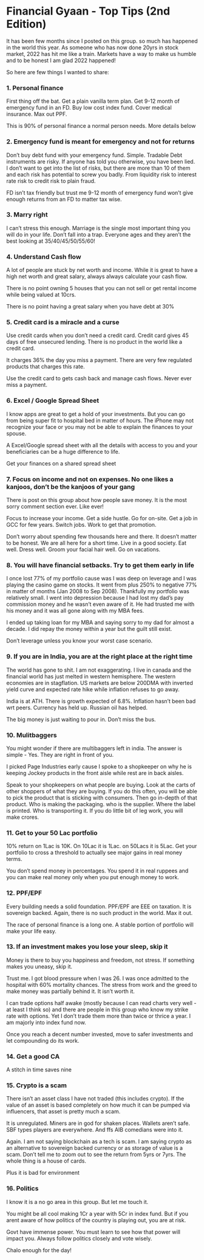 # Financial Gyaan - Top Tips (2nd Edition)

<!-- This is revised post to be created
https://www.facebook.com/groups/asanideasforwealth/posts/8358643037539849/
-->

It has been few months since I posted on this group. so much has happened in the world this year. As someone who has now done 20yrs in stock market, 2022 has hit me like a train. Markets have a way to make us humble and to be honest I am glad 2022 happened! 

So here are few things I wanted to share: 

### 1. Personal finance 
First thing off the bat. Get a plain vanilla term plan. Get 9-12 month of emergency fund in an FD. Buy low cost index fund. Cover medical insurance. Max out PPF. 

This is 90% of personal finance a normal person needs. More details below

### 2. Emergency fund is meant for emergency and not for returns
Don’t buy debt fund with your emergency fund. Simple. Tradable Debt instruments are risky. If anyone has told you otherwise, you have been lied. I don’t want to get into the list of risks, but there are more than 10 of them and each risk has potential to screw you badly. From liquidity risk to interest rate risk to credit risk to plain fraud. 

FD isn’t tax friendly but trust me 9-12 month of emergency fund won’t give enough returns from an FD to matter tax wise. 

### 3. Marry right 
I can’t stress this enough. Marriage is the single most important thing you will do in your life. Don’t fall into a trap. Everyone ages and they aren’t the best looking at 35/40/45/50/55/60! 

### 4. Understand Cash flow
A lot of people are stuck by net worth and income. While it is great to have a high net worth and great salary, always always calculate your cash flow. 

There is no point owning 5 houses that you can not sell or get rental income while being valued at 10crs. 

There is no point having a great salary when you have debt at 30%

### 5. Credit card is a miracle and a curse 
Use credit cards when you don’t need a credit card. Credit card gives 45 days of free unsecured lending. There is no product in the world like a credit card. 

It charges 36% the day you miss a payment. There are very few regulated products that charges this rate. 

Use the credit card to gets cash back and manage cash flows. Never ever miss a payment. 

### 6. Excel / Google Spread Sheet 
I know apps are great to get a hold of your investments. But you can go from being super fit to hospital bed in matter of hours. The iPhone may not recognize your face or you may not be able to explain the finances to your spouse. 

A Excel/Google spread sheet with all the details with access to you and your beneficiaries can be a huge difference to life. 

Get your finances on a shared spread sheet 

### 7. Focus on income and not on expenses. No one likes a kanjoos, don’t be the kanjoos of your gang
There is post on this group about how people save money. It is the most sorry comment section ever. Like ever! 

Focus to increase your income. Get a side hustle. Go for on-site. Get a job in GCC for few years. Switch jobs. Work to get that promotion. 

Don’t worry about spending few thousands here and there. It doesn’t matter to be honest. We are all here for a short time. Live in a good society. Eat well. Dress well. Groom your facial hair well. Go on vacations. 

### 8. You will have financial setbacks. Try to get them early in life 
I once lost 77% of my portfolio cause was I was deep on leverage and I was playing the casino game on stocks. It went from plus 250% to negative 77% in matter of months (Jan 2008 to Sep 2008). Thankfully my portfolio was relatively small. I went into depression because I had lost my dad’s pay commission money and he wasn’t even aware of it. He had trusted me with his money and it was all gone along with my MBA fees. 

I ended up taking loan for my MBA and saying sorry to my dad for almost a decade. I did repay the money within a year but the guilt still exist. 

Don’t leverage unless you know your worst case scenario. 

### 9. If you are in India, you are at the right place at the right time 
The world has gone to shit. I am not exaggerating. I live in canada and the financial world has just melted in western hemisphere. The western economies are in stagflation. US markets are below 200DMA with inverted yield curve and expected rate hike while inflation refuses to go away. 

India is at ATH. There is growth expected of 6.8%. Inflation hasn’t been bad wrt peers. Currency has held up. Russian oil has helped. 

The big money is just waiting to pour in. Don’t miss the bus. 

### 10. Mulitbaggers 
You might wonder if there are multibaggers left in india. The answer is simple - Yes. They are right in front of you. 

I picked Page Industries early cause I spoke to a shopkeeper on why he is keeping Jockey products in the front aisle while rest are in back aisles. 

Speak to your shopkeepers on what people are buying. Look at the carts of other shoppers of what they are buying. If you do this often, you will be able to pick the product that is sticking with consumers. Then go in-depth of that product. Who is making the packaging. who is the supplier. Where the label is printed. Who is transporting it. If you do little bit of leg work, you will make crores. 

### 11. Get to your 50 Lac portfolio 
10% return on 1Lac is 10K. On 10Lac it is 1Lac. on 50Lacs it is 5Lac. Get your portfolio to cross a threshold to actually see major gains in real money terms. 

You don’t spend money in percentages. You spend it in real ruppees and you can make real money only when you put enough money to work. 

### 12. PPF/EPF 
Every building needs a solid foundation. PPF/EPF are EEE on taxation. It is sovereign backed. Again, there is no such product in the world. Max it out. 

The race of personal finance is a long one. A stable portion of portfolio will make your life easy. 

### 13. If an investment makes you lose your sleep, skip it 
Money is there to buy you happiness and freedom, not stress. If something makes you uneasy, skip it. 

Trust me. I got blood pressure when I was 26. I was once admitted to the hospital with 60% mortality chances. The stress from work and the greed to make money was
partially behind it. It isn’t worth it. 

I can trade options half awake (mostly because I can read charts very well - at least I think so) and there are people in this group who know my strike rate with options. Yet I don’t trade them more than twice or thrice a year. I am majorly into index fund now. 

Once you reach a decent number invested, move to safer investments and let compounding do its work. 

### 14. Get a good CA
A stitch in time saves nine

### 15. Crypto is a scam
There isn’t an asset class I have not traded (this includes crypto). If the value of an asset is based completely on how much it can be pumped via influencers, that asset is pretty much a scam. 

It is unregulated. Miners are in god for shaken places. Wallets aren’t safe. SBF types players are everywhere. And ffs AIB comedians were into it. 

Again. I am not saying blockchain as a tech is scam. I am saying crypto as an alternative to sovereign backed currency or as storage of value is a scam. Don’t tell me to zoom out to see the return from 5yrs or 7yrs. The whole thing is a house of cards. 

Plus it is bad for environment 

### 16. Politics 
I know it is a no go area in this group. But let me touch it. 

You might be all cool making 1Cr a year with 5Cr in index fund. But if you arent aware of how politics of the country is playing out, you are at risk. 

Govt have immense power. You must learn to see how that power will impact you. Always follow politics closely and vote wisely. 

Chalo enough for the day!

